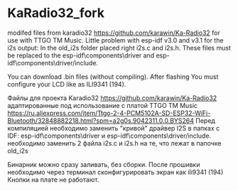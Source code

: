 # KaRadio32_fork
modifed files from karadio32 https://github.com/karawin/Ka-Radio32
for use with TTGO TM Music.
Little problem with esp-idf v3.0 and v3.1 for the i2s output:
In the old_i2s folder placed right i2s.c and i2s.h.
These files must be replaced to the esp-idf\components\driver and esp-idf\components\driver/include.


You can download .bin files (without compiling). 
After flashing You must configure your LCD like as ILI9341 (194).

Файлы для проекта Karadio32 https://github.com/karawin/Ka-Radio32
адаптированные под использование с платой TTGO TM Music
https://ru.aliexpress.com/item/Ttgo-2-4-PCM5102A-SD-ESP32-WiFi-Bluetooth/32848882218.html?spm=a2g0s.9042311.0.0.BYS264
Перед компиляцией необходимо заменить "кривой" драйвер I2S в  папках с IDF: esp-idf\components\driver и esp-idf\components\driver/include.
необходимо заменить 2 файла i2s.c и i2s.h на те, что лежат в папочке old_i2s

Бинарник можно сразу заливать, без сборки. После прошивки необходимо через терминал сконфигурировать экран как ili9341 (194) Кнопки на плате не работают.
